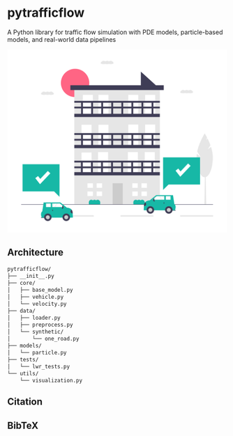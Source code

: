 <!-- 
pip install build
python -m build
pip install twine
twine upload dist/*
-->



# pytrafficflow

A Python library for traffic flow simulation with PDE models, particle-based models, and real-world data pipelines


![car image](https://github.com/tiagomonteiro0715/pytrafficflow/blob/main/traffic_image.png)


## Architecture

```
pytrafficflow/
├── __init__.py
├── core/
│   ├── base_model.py
│   ├── vehicle.py
│   └── velocity.py
├── data/
│   ├── loader.py
│   ├── preprocess.py
│   └── synthetic/
│       └── one_road.py
├── models/
│   └── particle.py
├── tests/
│   └── lwr_tests.py
└── utils/
    └── visualization.py
```

## Citation


## BibTeX
